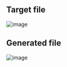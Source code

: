## Target file
![image](https://github.com/Pranay-Pandey/PlayCSS-solutions/assets/79053599/97e3f2c2-4a6c-4e4e-8c1a-a8699f7302d1)

## Generated file
![image](https://github.com/Pranay-Pandey/PlayCSS-solutions/assets/79053599/7761a98c-d4c0-4320-afb0-24122e03b74b)
